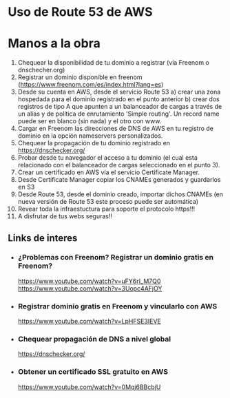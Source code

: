 # Uso de Route 53 de AWS

# Manos a la obra
1) Chequear la disponibilidad de tu dominio a registrar (vía Freenom o dnschecher.org)
2) Registrar un dominio disponible en freenom (https://www.freenom.com/es/index.html?lang=es)
3) Desde su cuenta en AWS, desde el servicio Route 53
    a) crear una zona hospedada para el dominio registrado en el punto anterior
    b) crear dos registros de tipo A que apunten a un balanceador de cargas a través de un alías y de política de enrutamiento 'Simple routing'. Un record name puede ser en blanco (sin nada) y el otro con www.
4) Cargar en Freenom las direcciones de DNS de AWS en tu registro de dominio en la opción nameservers personalizados.
5) Chequear la propagación de tu dominio registrado en https://dnschecker.org/
6) Probar desde tu navegador el acceso a tu dominio (el cual esta relacionado con el balanceador de cargas seleccionado en el punto 3).
7) Crear un certificado en AWS vía el servicio Certificate Manager.
8) Desde Certificate Manager copiar los CNAMEs generados y guardarlos en S3
9) Desde Route 53, desde el dominio creado, importar dichos CNAMEs (en nueva versión de Route 53 este proceso puede ser automática)
10) Revear toda la infraestuctura para soporte el protocolo https!!!
11) A disfrutar de tus webs seguras!!


## Links de interes

- ### ¿Problemas con Freenom? Registrar un dominio gratis en Freenom?
    https://www.youtube.com/watch?v=uFY6rI_M7Q0
    https://www.youtube.com/watch?v=3Uopc4AFjOY

- ### Registrar dominio gratis en Freenom y vincularlo con AWS 
    https://www.youtube.com/watch?v=LpHFSE3IEVE

- ### Chequear propagación de DNS a nivel global
    https://dnschecker.org/

- ### Obtener un certificado SSL gratuito en AWS
    https://www.youtube.com/watch?v=0Mqj6BBcbjU    


